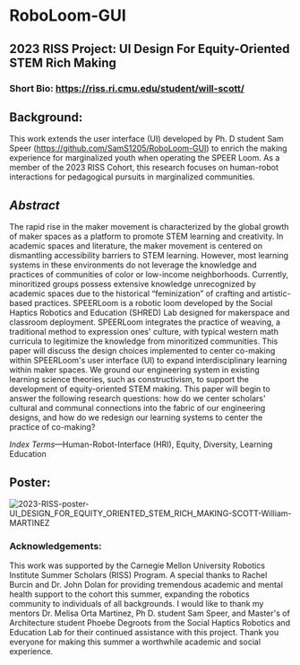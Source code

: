 # RoboLoom-GUI

## **2023 RISS Project:  UI Design For Equity-Oriented STEM Rich Making** 

### Short Bio: https://riss.ri.cmu.edu/student/will-scott/

## Background:

This work extends the user interface (UI) developed by Ph. D student Sam Speer (https://github.com/SamS1205/RoboLoom-GUI) to enrich the making experience for marginalized youth when operating the SPEER Loom.
As a member of the 2023 RISS Cohort, this research focuses on human-robot interactions for pedagogical pursuits in marginalized communities.

## *Abstract*

The rapid rise in the maker movement is characterized by the global growth of maker spaces as a platform to promote STEM learning and creativity. In academic spaces and literature,  the maker movement is centered on dismantling accessibility barriers to STEM learning. However, most learning systems in these environments do not leverage the knowledge and practices of communities of color or low-income neighborhoods. Currently, minoritized groups possess extensive knowledge unrecognized by academic spaces due to the historical “feminization” of crafting and artistic-based practices. SPEERLoom is a robotic loom developed by the Social Haptics Robotics and Education (SHRED) Lab designed for makerspace and classroom deployment. SPEERLoom integrates the practice of weaving, a traditional method to expression ones' culture, with typical western math curricula to legitimize the knowledge from minoritized communities. This paper will discuss the design choices implemented to center co-making within SPEERLoom's user interface (UI) to expand interdisciplinary learning within maker spaces. We ground our engineering system in existing learning science theories, such as constructivism, to support the development of equity-oriented STEM making.  This paper will begin to answer the following research questions: how do we center scholars' cultural and communal connections into the fabric of our engineering designs, and how do we redesign our learning systems to center the practice of co-making?

*Index Terms*—Human-Robot-Interface (HRI), Equity, Diversity, Learning Education

## Poster:

![2023-RISS-poster-UI_DESIGN_FOR_EQUITY_ORIENTED_STEM_RICH_MAKING-SCOTT-William-MARTINEZ](https://github.com/PenguinMesssiah/RoboLoom-GUI/assets/61028739/851b36e4-7bfd-4059-880e-c26f6a7f39b5)

### Acknowledgements:

This work was supported by the Carnegie Mellon University Robotics Institute Summer Scholars (RISS) Program. A special thanks to Rachel Burcin and Dr. John Dolan for providing tremendous academic and mental health support to the cohort this summer, expanding the robotics community to individuals of all backgrounds. I would like to thank my mentors Dr. Melisa Orta Martinez, Ph D. student Sam Speer, and Master's of Architecture student Phoebe Degroots from the Social Haptics Robotics and Education Lab for their continued assistance with this project. Thank you everyone for making this summer a worthwhile academic and social experience.
